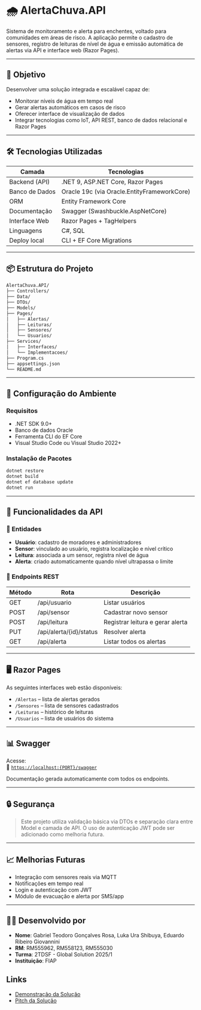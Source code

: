 # 🌧️ AlertaChuva.API

Sistema de monitoramento e alerta para enchentes, voltado para comunidades em áreas de risco. A aplicação permite o cadastro de sensores, registro de leituras de nível de água e emissão automática de alertas via API e interface web (Razor Pages).

---

## 📌 Objetivo

Desenvolver uma solução integrada e escalável capaz de:

- Monitorar níveis de água em tempo real
- Gerar alertas automáticos em casos de risco
- Oferecer interface de visualização de dados
- Integrar tecnologias como IoT, API REST, banco de dados relacional e Razor Pages

---

## 🛠️ Tecnologias Utilizadas

| Camada         | Tecnologias                                 |
| -------------- | ------------------------------------------- |
| Backend (API)  | .NET 9, ASP.NET Core, Razor Pages           |
| Banco de Dados | Oracle 19c (via Oracle.EntityFrameworkCore) |
| ORM            | Entity Framework Core                       |
| Documentação   | Swagger (Swashbuckle.AspNetCore)            |
| Interface Web  | Razor Pages + TagHelpers                    |
| Linguagens     | C#, SQL                                     |
| Deploy local   | CLI + EF Core Migrations                    |

---

## 📦 Estrutura do Projeto

```bash
AlertaChuva.API/
├── Controllers/
├── Data/
├── DTOs/
├── Models/
├── Pages/
│   ├── Alertas/
│   ├── Leituras/
│   ├── Sensores/
│   └── Usuarios/
├── Services/
│   ├── Interfaces/
│   └── Implementacoes/
├── Program.cs
├── appsettings.json
└── README.md
```

---

## 🔧 Configuração do Ambiente

### Requisitos

- .NET SDK 9.0+
- Banco de dados Oracle
- Ferramenta CLI do EF Core
- Visual Studio Code ou Visual Studio 2022+

### Instalação de Pacotes

```bash
dotnet restore
dotnet build
dotnet ef database update
dotnet run
```

---

## 🧪 Funcionalidades da API

### 🔹 Entidades

- **Usuário**: cadastro de moradores e administradores
- **Sensor**: vinculado ao usuário, registra localização e nível crítico
- **Leitura**: associada a um sensor, registra nível de água
- **Alerta**: criado automaticamente quando nível ultrapassa o limite

### 🔹 Endpoints REST

| Método | Rota                    | Descrição                        |
| ------ | ----------------------- | -------------------------------- |
| GET    | /api/usuario            | Listar usuários                  |
| POST   | /api/sensor             | Cadastrar novo sensor            |
| POST   | /api/leitura            | Registrar leitura e gerar alerta |
| PUT    | /api/alerta/{id}/status | Resolver alerta                  |
| GET    | /api/alerta             | Listar todos os alertas          |

---

## 🖥️ Razor Pages

As seguintes interfaces web estão disponíveis:

- `/Alertas` – lista de alertas gerados
- `/Sensores` – lista de sensores cadastrados
- `/Leituras` – histórico de leituras
- `/Usuarios` – lista de usuários do sistema

---

## 📊 Swagger

Acesse:  
📎 [`https://localhost:{PORT}/swagger`](https://localhost:{PORT}/swagger)

Documentação gerada automaticamente com todos os endpoints.

---

## 🔒 Segurança

> Este projeto utiliza validação básica via DTOs e separação clara entre Model e camada de API. O uso de autenticação JWT pode ser adicionado como melhoria futura.

---

## 📈 Melhorias Futuras

- Integração com sensores reais via MQTT
- Notificações em tempo real
- Login e autenticação com JWT
- Módulo de evacuação e alerta por SMS/app

---

## 👨‍💻 Desenvolvido por

- **Nome**: Gabriel Teodoro Gonçalves Rosa, Luka Ura Shibuya, Eduardo Ribeiro Giovannini
- **RM**: RM555962, RM558123, RM555030
- **Turma**: 2TDSF - Global Solution 2025/1
- **Instituição**: FIAP

## Links

- [Demonstração da Solução](https://youtu.be/RTtLYTU8A14)
- [Pitch da Solução](link_do_pitch)
